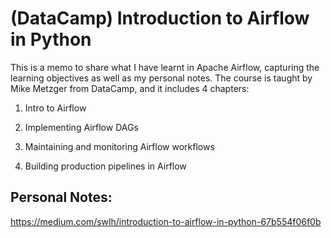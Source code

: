 # (DataCamp) Introduction to Airflow in Python
This is a memo to share what I have learnt in Apache Airflow, capturing the learning objectives as well as my personal notes. The course is taught by Mike Metzger from DataCamp, and it includes 4 chapters:

1. Intro to Airflow

2. Implementing Airflow DAGs

3. Maintaining and monitoring Airflow workflows

4. Building production pipelines in Airflow


## Personal Notes:
https://medium.com/swlh/introduction-to-airflow-in-python-67b554f06f0b

